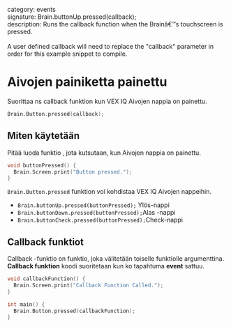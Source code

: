 category: events  
signature: Brain.buttonUp.pressed(callback);  
description: Runs the callback function when the Brainâ€™s touchscreen is pressed.<br /><br />A user defined callback will need to replace the "callback" parameter in order for this example snippet to compile.  

#  Aivojen painiketta painettu

Suorittaa ns callback funktion kun VEX IQ Aivojen nappia on painettu.

```cpp
Brain.Button.pressed(callback);
```

## Miten käytetään

Pitää luoda funktio , jota kutsutaan, kun Aivojen nappia on painettu.

```cpp
void buttonPressed() {
  Brain.Screen.print("Button pressed.");
}
```

`Brain.Button.pressed` funktion voi kohdistaa VEX IQ Aivojen nappeihin.

- `Brain.buttonUp.pressed(buttonPressed);` Ylös-nappi
- `Brain.buttonDown.pressed(buttonPressed);`Alas -nappi
- `Brain.buttonCheck.pressed(buttonPressed);`Check-nappi

## Callback funktiot

Callback -funktio on funktio, joka välitetään toiselle funktiolle argumenttina. **Callback funktion** koodi suoritetaan kun ko tapahtuma **event** sattuu. 

```cpp
void callbackFunction() {
  Brain.Screen.print("Callback Function Called.");
}

int main() {
  Brain.Button.pressed(callbackFunction);
}
```

<advanced>
</advanced>